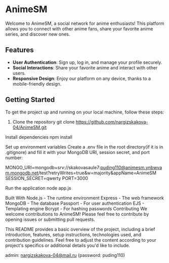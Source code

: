 # AnimeSM

Welcome to AnimeSM, a social network for anime enthusiasts! This platform allows you to connect with other anime fans, share your favorite anime series, and discover new ones.

## Features

- **User Authentication**: Sign up, log in, and manage your profile securely.
- **Social Interactions**: Share your favorite anime and interact with other users.
- **Responsive Design**: Enjoy our platform on any device, thanks to a mobile-friendly design.

## Getting Started

To get the project up and running on your local machine, follow these steps:

1. Clone the repository
git clone https://github.com/nargizskakova-04/AnimeSM.git

Install dependencies
npm install

Set up environment variables
Create a .env file in the root directory(if it is in .gitignore) and fill it with your MongoDB URI, session secret, and port number:

MONGO_URI=mongodb+srv://skakovasaule7:puding110@animesm.ynbwvam.mongodb.net/test?retryWrites=true&w=majority&appName=AnimeSM
SESSION_SECRET=qwerty
PORT=3000

Run the application
node app.js


Built With
Node.js - The runtime environment
Express - The web framework
MongoDB - The database
Passport - For user authentication
EJS - Templating engine
Bcrypt - For hashing passwords
Contributing
We welcome contributions to AnimeSM! Please feel free to contribute by opening issues or submitting pull requests.


This README provides a basic overview of the project, including a brief introduction, features, setup instructions, technologies used, and contribution guidelines. Feel free to adjust the content according to your project's specifics or additional details you'd like to include.

admin: nargizskakova-04@mail.ru (password: puding110)
